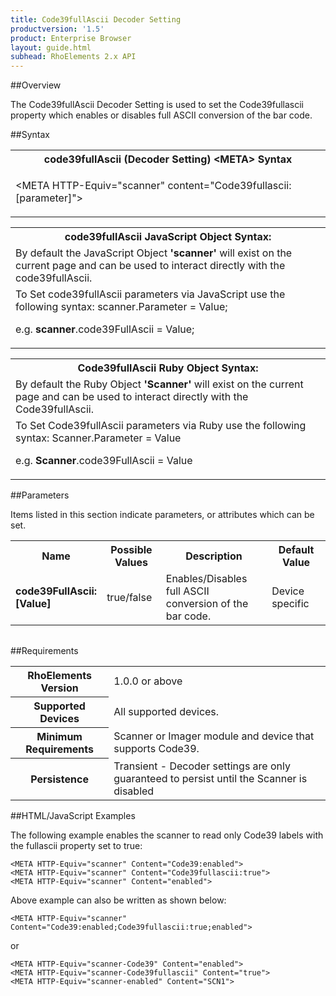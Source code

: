 ```yaml
---
title: Code39fullAscii Decoder Setting
productversion: '1.5'
product: Enterprise Browser
layout: guide.html
subhead: RhoElements 2.x API
---
```


##Overview

The Code39fullAscii Decoder Setting is used to set the Code39fullascii property which enables or disables full ASCII conversion of the bar code.

##Syntax

<table class="re-table"><tr><th class="tableHeading">code39fullAscii (Decoder Setting) &lt;META&gt; Syntax
</th></tr><tr><td class="clsSyntaxCells clsOddRow"><p>&lt;META HTTP-Equiv="scanner" content="Code39fullascii:[parameter]"&gt;</p></td></tr></table>
<table class="re-table"><tr><th class="tableHeading">code39fullAscii JavaScript Object Syntax:</th></tr><tr><td class="clsSyntaxCells clsOddRow">
By default the JavaScript Object <b>'scanner'</b> will exist on the current page and can be used to interact directly with the code39fullAscii.
</td></tr><tr><td class="clsSyntaxCells clsEvenRow">
To Set code39fullAscii parameters via JavaScript use the following syntax: scanner.Parameter = Value;
<P />e.g. <b>scanner</b>.code39FullAscii = Value;
</td></tr></table>
<table class="re-table"><tr><th class="tableHeading">Code39fullAscii Ruby Object Syntax:</th></tr><tr><td class="clsSyntaxCells clsOddRow">
By default the Ruby Object <b>'Scanner'</b> will exist on the current page and can be used to interact directly with the Code39fullAscii.
</td></tr><tr><td class="clsSyntaxCells clsEvenRow">
To Set Code39fullAscii parameters via Ruby use the following syntax: Scanner.Parameter = Value
<P />e.g. <b>Scanner</b>.code39FullAscii = Value
</td></tr></table>



##Parameters


Items listed in this section indicate parameters, or attributes which can be set.
<table class="re-table"><col width="20%" /><col width="20%" /><col width="38%" /><col width="22%" /><tr><th class="tableHeading">Name</th><th class="tableHeading">Possible Values</th><th class="tableHeading">Description</th><th class="tableHeading">Default Value</th></tr><tr><td class="clsSyntaxCells clsOddRow"><b>code39FullAscii:[Value]
</b></td><td class="clsSyntaxCells clsOddRow">true/false</td><td class="clsSyntaxCells clsOddRow">Enables/Disables full ASCII conversion of the bar code.</td><td class="clsSyntaxCells clsOddRow">Device specific</td></tr></table>
<table class="re-table"><col width="78%" /><col width="8%" /><col width="1%" /><col width="5%" /><col width="1%" /><col width="5%" /><col width="2%" /></table>





##Requirements

<table class="re-table"><tr><th class="tableHeading">RhoElements Version</th><td class="clsSyntaxCell clsEvenRow">1.0.0 or above
</td></tr><tr><th class="tableHeading">Supported Devices</th><td class="clsSyntaxCell clsOddRow">All supported devices.</td></tr><tr><th class="tableHeading">Minimum Requirements</th><td class="clsSyntaxCell clsOddRow">Scanner or Imager module and device that supports Code39.</td></tr><tr><th class="tableHeading">Persistence</th><td class="clsSyntaxCell clsEvenRow">Transient - Decoder settings are only guaranteed to persist until the Scanner is disabled</td></tr></table>


##HTML/JavaScript Examples

The following example enables the scanner to read only Code39 labels with the fullascii property set to true:

	<META HTTP-Equiv="scanner" Content="Code39:enabled">
	<META HTTP-Equiv="scanner" Content="Code39fullascii:true">
	<META HTTP-Equiv="scanner" Content="enabled">
	
Above example can also be written as shown below:

	<META HTTP-Equiv="scanner" Content="Code39:enabled;Code39fullascii:true;enabled">
	
or

	<META HTTP-Equiv="scanner-Code39" Content="enabled">
	<META HTTP-Equiv="scanner-Code39fullascii" Content="true">
	<META HTTP-Equiv="scanner-enabled" Content="SCN1">
	





